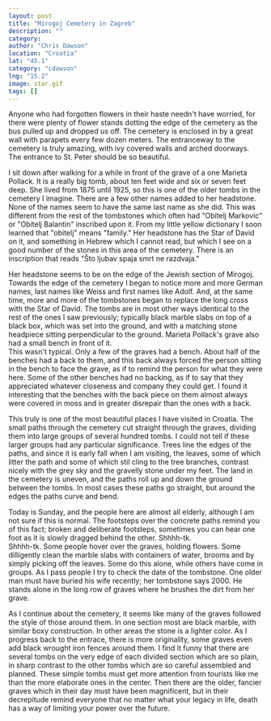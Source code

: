 ```yaml
---
layout: post
title: "Mirogoj Cemetery in Zagreb"
description: ""
category:
author: "Chris Dawson"
location: "Croatia"
lat: "45.1"
category: "cdawson"
lng: "15.2"
image: star.gif
tags: []
---
```



Anyone who had forgotten flowers in their haste needn't 
have worried, for there were plenty of flower stands 
dotting the edge of the cemetery as the bus pulled up and 
dropped us off.  The cemetery is enclosed in by a great 
wall with parapets every few dozen meters.  The entranceway 
to the cemetery is truly amazing, with ivy covered walls 
and arched doorways.  The entrance to St. Peter should be 
so beautiful.

I sit down after walking for a while in front of the grave 
of a one Marieta Pollack.  It is a really big tomb, about 
ten feet wide and six or seven feet deep.  She lived from 
1875 until 1925, so this is one of the older tombs in the 
cemetery I imagine.  There are a few other names added to 
her headstone.  None of the names seem to have the same 
last name as she did.  This was different from the rest of 
the tombstones which often had "Obitelj Markovic" 
or "Obitelj Balantin" inscribed upon it.  From my little 
yellow dictionary I soon learned that "obitelj" 
means "family."  Her headstone has the Star of David on it, 
and something in Hebrew which I cannot read, but which I 
see on a good number of the stones in this area of the 
cemetery.  There is an inscription that reads "Što ljubav 
spaja smrt ne razdvaja."

Her headstone seems to be on the edge of the Jewish section 
of Mirogoj.  Towards the edge of the cemetery I began to 
notice more and more German names, last names like Weiss 
and first names like Adolf.  And, at the same time, more 
and more of the tombstones began to replace the long cross 
with the Star of David.  The tombs are in most other ways 
identical to the rest of the ones I saw previously; 
typically black marble slabs on top of a black box, which 
was set into the ground, and with a matching stone 
headpiece sitting perpendicular to the ground.  Marieta 
Pollack's grave also had a small bench in front of it.  
This wasn't typical.  Only a few of the graves had a 
bench.  About half of the benches had a back to them, and 
this back always forced the person sitting in the bench to 
face the grave, as if to remind the person for what they 
were here.  Some of the other benches had no backing, as if 
to say that they appreciated whatever closeness and company 
they could get.  I found it interesting that the benches 
with the back piece on them almost always were covered in 
moss and in greater disrepair than the ones with a back.

This truly is one of the most beautiful places I have 
visited in Croatia.  The small paths through the cemetery 
cut straight through the graves, dividing them into large 
groups of several hundred tombs.  I could not tell if these 
larger groups had any particular significance.  Trees line 
the edges of the paths, and since it is early fall when I 
am visiting, the leaves, some of which litter the path and 
some of which stil cling to the tree branches, contrast 
nicely with the grey sky and the gravelly stone under my 
feet.  The land in the cemetery is uneven, and the paths 
roll up and down the ground between the tombs.  In most 
cases these paths go straight, but around the edges the 
paths curve and bend.

Today is Sunday, and the people here are almost all 
elderly, although I am not sure if this is normal.  The 
footsteps over the concrete paths remind you of this fact; 
broken and deliberate footsteps, sometimes you can hear one 
foot as it is slowly dragged behind the other.  Shhhh-tk.  
Shhhh-tk.  Some people hover over the graves, holding 
flowers.  Some dilligently clean the marble slabs with 
containers of water, brooms and by simply picking off the 
leaves.  Some do this alone, while others have come in 
groups.  As I pass people I try to check the date of the 
tombstone.  One older man must have buried his wife 
recently; her tombstone says 2000.  He stands alone in the 
long row of graves where he brushes the dirt from her grave.

As I continue about the cemetery, it seems like many of the 
graves followed the style of those around them.  In one 
section most are black marble, with similar boxy 
construction.  In other areas the stone is a lighter 
color.  As I progress back to the entrace, there is more 
originality, some graves even add black wrought iron fences 
around them.  I find it funny that there are several tombs 
on the very edge of each divided section which are so 
plain, in sharp contrast to the other tombs which are so 
careful assembled and planned.  These simple tombs must get 
more attention from tourists like me than the more 
elaborate ones in the center.  Then there are the older, 
fancier graves which in their day must have been 
magnificent, but in their decrepitude remind everyone that 
no matter what your legacy in life, death has a way of 
limiting your power over the future.



